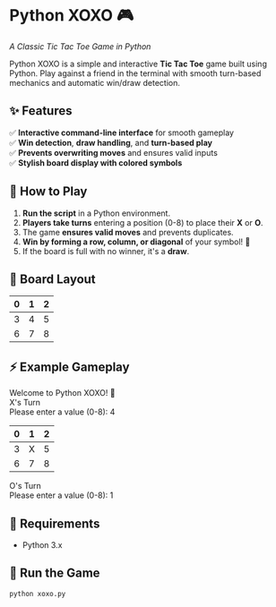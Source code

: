 # Python XOXO 🎮  
*A Classic Tic Tac Toe Game in Python*  

Python XOXO is a simple and interactive **Tic Tac Toe** game built using Python. Play against a friend in the terminal with smooth turn-based mechanics and automatic win/draw detection.  

## ✨ Features  
✅ **Interactive command-line interface** for smooth gameplay  
✅ **Win detection**, **draw handling**, and **turn-based play**  
✅ **Prevents overwriting moves** and ensures valid inputs  
✅ **Stylish board display with colored symbols**  

## 🎯 How to Play  
1. **Run the script** in a Python environment.  
2. **Players take turns** entering a position (0-8) to place their **X** or **O**.  
3. The game **ensures valid moves** and prevents duplicates.  
4. **Win by forming a row, column, or diagonal** of your symbol! 🎉  
5. If the board is full with no winner, it's a **draw**.

## 🎨 Board Layout

0 | 1 | 2  
--|---|--  
3 | 4 | 5   
6 | 7 | 8  

## ⚡ Example Gameplay

Welcome to Python XOXO! 👋  
X's Turn  
Please enter a value (0-8): 4


 0 | 1 | 2  
 --|---|--  
 3 | X | 5  
 6 | 7 | 8  

O's Turn  
Please enter a value (0-8): 1  


## 📌 Requirements  
- Python 3.x  

## 🚀 Run the Game  
```bash
python xoxo.py
